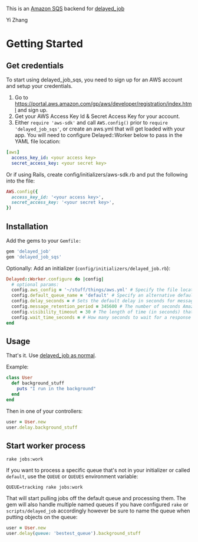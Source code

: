 This is an [Amazon SQS](http://aws.amazon.com/sqs/) backend for [delayed_job](http://github.com/collectiveidea/delayed_job)

Yi Zhang

# Getting Started

## Get credentials

To start using delayed_job_sqs, you need to sign up for an AWS account and setup your credentials.

1. Go to https://portal.aws.amazon.com/gp/aws/developer/registration/index.html and sign up.
2. Get your AWS Access Key Id & Secret Access Key for your account.
3. Either `require 'aws-sdk'` and call `AWS.config()` prior to `require 'delayed_job_sqs'`,  or create an aws.yml that will get loaded with your app. You will need to configure Delayed::Worker below to pass in the YAML file location:

```yaml
[aws]
  access_key_id: <your access key>
  secret_access_key: <your secret key>
```

Or if using Rails, create config/initializers/aws-sdk.rb and put the following into the file:

```ruby
AWS.config({
  access_key_id: '<your access key>',
  secret_access_key: '<your secret key>',
})
```

## Installation

Add the gems to your `Gemfile:`

```ruby
gem 'delayed_job'
gem 'delayed_job_sqs'
```

Optionally: Add an initializer (`config/initializers/delayed_job.rb`):

```ruby
Delayed::Worker.configure do |config|
  # optional params:
  config.aws_config = '~/stuff/things/aws.yml' # Specify the file location of the AWS configuration YAML if you're not using Rails and you want to use a YAML file instead of calling AWS.config
  config.default_queue_name = 'default' # Specify an alternative default queue name
  config.delay_seconds = # Sets the default delay in seconds for messages sent to the queue.
  config.message_retention_period = 345600 # The number of seconds Amazon SQS retains a message. Must be an integer from 3600 (1 hour) to 1209600 (14 days). The default for this attribute is 345600 (4 days).
  config.visibility_timeout = 30 # The length of time (in seconds) that a message received from a queue will be invisible to other receiving components when they ask to receive messages. Valid values: integers from 0 to 43200 (12 hours).
  config.wait_time_seconds = # How many seconds to wait for a response
end
```

## Usage

That's it. Use [delayed_job as normal](http://github.com/collectiveidea/delayed_job).

Example:

```ruby
class User
  def background_stuff
    puts "I run in the background"
  end
end
```

Then in one of your controllers:

```ruby
user = User.new
user.delay.background_stuff
```

## Start worker process

    rake jobs:work

If you want to process a specific queue that's not in your initializer or called `default`, use the `QUEUE` or `QUEUES` environment variable:

    QUEUE=tracking rake jobs:work

That will start pulling jobs off the default queue and processing them. The gem will also handle multiple named queues if you have configured `rake` or `scripts/delayed_job` accordingly however be sure to name the queue when putting objects on the queue:

```ruby
user = User.new
user.delay(queue: 'bestest_queue').background_stuff
```

